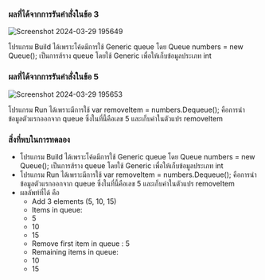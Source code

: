 ### ผลที่ได้จากการรันคำสั่งในข้อ 3

![Screenshot 2024-03-29 195649](https://github.com/KanyakornPuengmon/03376836-OOP-2566-Lab-14/assets/144195697/981d93dd-5f6e-4f14-a172-557800574d35)

โปรแกรม Build ได้เพราะโค้ดมีการใช้ Generic queue โดย Queue<int> numbers = new Queue<int>(); เป็นการส้ราง queue โดยใช้ Generic เพื่อให้เก็บข้อมูลประเภท int

### ผลที่ได้จากการรันคำสั่งในข้อ 5

![Screenshot 2024-03-29 195653](https://github.com/KanyakornPuengmon/03376836-OOP-2566-Lab-14/assets/144195697/4e31b1e0-a6b3-4338-af6e-666bdfadcf9e)

โปรแกรม Run ได้เพราะมีการใช้ var removeItem = numbers.Dequeue(); คือการนำข้อมูลตัวแรกออกจาก queue ซึ่งในที่นี้คือเลข 5 และเก็บค่าในตัวแปร removeItem

### สิ่งที่พบในการทดลอง
- โปรแกรม Build ได้เพราะโค้ดมีการใช้ Generic queue โดย Queue<int> numbers = new Queue<int>(); เป็นการส้ราง queue โดยใช้ Generic เพื่อให้เก็บข้อมูลประเภท int
- โปรแกรม Run ได้เพราะมีการใช้ var removeItem = numbers.Dequeue(); คือการนำข้อมูลตัวแรกออกจาก queue ซึ่งในที่นี้คือเลข 5 และเก็บค่าในตัวแปร removeItem
- ผลลัพท์ที่ได้ คือ
  - Add 3 elements (5, 10, 15)
  - Items in queue:
  - 5
  - 10
  - 15
  - Remove first item in queue : 5
  - Remaining items in queue:
  - 10
  - 15
